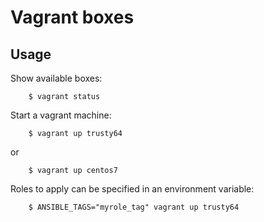 # Vagrant boxes

## Usage

Show available boxes:

		$ vagrant status

Start a vagrant machine:

		$ vagrant up trusty64

or

		$ vagrant up centos7
	

Roles to apply can be specified in an environment variable:

		$ ANSIBLE_TAGS="myrole_tag" vagrant up trusty64
